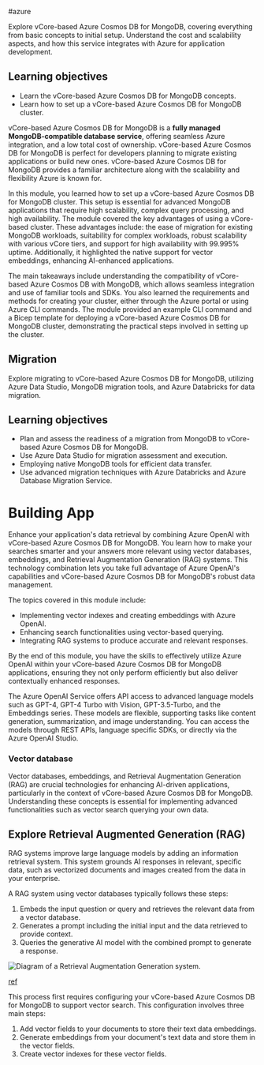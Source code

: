 #azure

Explore vCore-based Azure Cosmos DB for MongoDB, covering everything from basic concepts to initial setup. Understand the cost and scalability aspects, and how this service integrates with Azure for application development.

## Learning objectives

- Learn the vCore-based Azure Cosmos DB for MongoDB concepts.
- Learn how to set up a vCore-based Azure Cosmos DB for MongoDB cluster.



vCore-based Azure Cosmos DB for MongoDB is a **fully managed MongoDB-compatible database service**, offering seamless Azure integration, and a low total cost of ownership.
vCore-based Azure Cosmos DB for MongoDB is perfect for developers planning to migrate existing applications or build new ones. vCore-based Azure Cosmos DB for MongoDB provides a familiar architecture along with the scalability and flexibility Azure is known for.


In this module, you learned how to set up a vCore-based Azure Cosmos DB for MongoDB cluster. This setup is essential for advanced MongoDB applications that require high scalability, complex query processing, and high availability. The module covered the key advantages of using a vCore-based cluster. These advantages include: the ease of migration for existing MongoDB workloads, suitability for complex workloads, robust scalability with various vCore tiers, and support for high availability with 99.995% uptime. Additionally, it highlighted the native support for vector embeddings, enhancing AI-enhanced applications.

The main takeaways include understanding the compatibility of vCore-based Azure Cosmos DB with MongoDB, which allows seamless integration and use of familiar tools and SDKs. You also learned the requirements and methods for creating your cluster, either through the Azure portal or using Azure CLI commands. The module provided an example CLI command and a Bicep template for deploying a vCore-based Azure Cosmos DB for MongoDB cluster, demonstrating the practical steps involved in setting up the cluster.

## Migration 

Explore migrating to vCore-based Azure Cosmos DB for MongoDB, utilizing Azure Data Studio, MongoDB migration tools, and Azure Databricks for data migration.

## Learning objectives

- Plan and assess the readiness of a migration from MongoDB to vCore-based Azure Cosmos DB for MongoDB.
- Use Azure Data Studio for migration assessment and execution.
- Employing native MongoDB tools for efficient data transfer.
- Use advanced migration techniques with Azure Databricks and Azure Database Migration Service.



# Building App

Enhance your application's data retrieval by combining Azure OpenAI with vCore-based Azure Cosmos DB for MongoDB. You learn how to make your searches smarter and your answers more relevant using vector databases, embeddings, and Retrieval Augmentation Generation (RAG) systems. This technology combination lets you take full advantage of Azure OpenAI's capabilities and vCore-based Azure Cosmos DB for MongoDB's robust data management.

The topics covered in this module include:

- Implementing vector indexes and creating embeddings with Azure OpenAI.
- Enhancing search functionalities using vector-based querying.
- Integrating RAG systems to produce accurate and relevant responses.

By the end of this module, you have the skills to effectively utilize Azure OpenAI within your vCore-based Azure Cosmos DB for MongoDB applications, ensuring they not only perform efficiently but also deliver contextually enhanced responses.


The Azure OpenAI Service offers API access to advanced language models such as GPT-4, GPT-4 Turbo with Vision, GPT-3.5-Turbo, and the Embeddings series. These models are flexible, supporting tasks like content generation, summarization, and image understanding. You can access the models through REST APIs, language specific SDKs, or directly via the Azure OpenAI Studio.


### Vector database 

Vector databases, embeddings, and Retrieval Augmentation Generation (RAG) are crucial technologies for enhancing AI-driven applications, particularly in the context of vCore-based Azure Cosmos DB for MongoDB. Understanding these concepts is essential for implementing advanced functionalities such as vector search querying your own data.


## Explore Retrieval Augmented Generation (RAG)

RAG systems improve large language models by adding an information retrieval system. This system grounds AI responses in relevant, specific data, such as vectorized documents and images created from the data in your enterprise.

A RAG system using vector databases typically follows these steps:

1. Embeds the input question or query and retrieves the relevant data from a vector database.
2. Generates a prompt including the initial input and the data retrieved to provide context.
3. Queries the generative AI model with the combined prompt to generate a response.

![Diagram of a Retrieval Augmentation Generation system.](https://learn.microsoft.com/en-us/training/wwl-data-ai/build-ai-copilot-vcore-based-azure-cosmos-db-mongodb/media/3-retrieval-augmentation-generation.png)

[ref](https://learn.microsoft.com/en-us/training/modules/build-ai-copilot-vcore-based-azure-cosmos-db-mongodb/4-implement-retrieval-augmentation-generation-vcore-based-cosmos-db-mongodb)

This process first requires configuring your vCore-based Azure Cosmos DB for MongoDB to support vector search. This configuration involves three main steps:

1. Add vector fields to your documents to store their text data embeddings.
2. Generate embeddings from your document's text data and store them in the vector fields.
3. Create vector indexes for these vector fields.